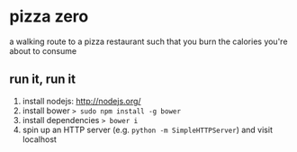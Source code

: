 pizza zero
========

a walking route to a pizza restaurant such that you burn the calories you're about to consume

## run it, run it

1. install nodejs: http://nodejs.org/
2. install bower `> sudo npm install -g bower`
3. install dependencies `> bower i`
4. spin up an HTTP server (e.g. `python -m SimpleHTTPServer`) and visit localhost
